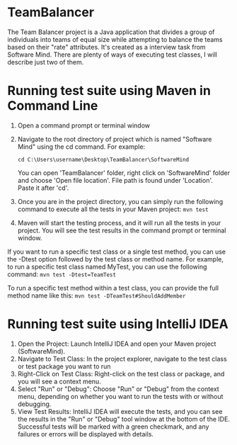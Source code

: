 # TeamBalancer
The Team Balancer project is a Java application that divides a group of individuals into teams of equal size while attempting to balance the teams based on their "rate" attributes. It's created as a interview task from Software Mind. 
There are plenty of ways of executing test classes, I will describe just two of them. 

# Running test suite using Maven in Command Line
1. Open a command prompt or terminal window
2. Navigate to the root directory of project which is named "Software Mind" using the cd command. For example:
   
   `cd C:\Users\username\Desktop\TeamBalancer\SoftwareMind`

   You can open 'TeamBalancer' folder, right click on 'SoftwareMind' folder and choose 'Open file location'. File path is found under 'Location'. Paste it after 'cd'.
4. Once you are in the project directory, you can simply run the following command to execute all the tests in your Maven project:
    `mvn test`
5. Maven will start the testing process, and it will run all the tests in your project. You will see the test results in the command prompt or terminal window.


If you want to run a specific test class or a single test method, you can use the -Dtest option followed by the test class or method name. For example, to run a specific test class named MyTest, you can use the following command:
`mvn test -Dtest=TeamTest`

To run a specific test method within a test class, you can provide the full method name like this:
`mvn test -DTeamTest#ShouldAddMember`

# Running test suite using IntelliJ IDEA
1. Open the Project: Launch IntelliJ IDEA and open your Maven project (SoftwareMind).
2. Navigate to Test Class: In the project explorer, navigate to the test class or test package you want to run
3. Right-Click on Test Class: Right-click on the test class or package, and you will see a context menu.
4. Select "Run" or "Debug": Choose "Run" or "Debug" from the context menu, depending on whether you want to run the tests with or without debugging.
5. View Test Results: IntelliJ IDEA will execute the tests, and you can see the results in the "Run" or "Debug" tool window at the bottom of the IDE. Successful tests will be marked with a green checkmark, and any failures or errors will be displayed with details.
